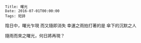     Title: 曙光
    Date: 2016-07-01T00:00:00
    Tags: 短詩

陰日中，曙光乍現
而又隨即消失
幸運之雨拍打著的是
傘下的沉默之人

隨雨而來之曙光，何日將再現？
